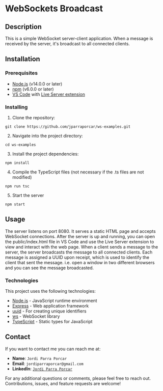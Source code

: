 # WebSockets Broadcast

## Description

This is a simple WebSocket server-client application. When a message is received by the server, it's broadcast to all connected clients.

## Installation

### Prerequisites

- [Node.js](https://nodejs.org/) (v14.0.0 or later)
- [npm](https://www.npmjs.com/) (v6.0.0 or later)
- [VS Code](https://code.visualstudio.com/) with [Live Server extension](https://marketplace.visualstudio.com/items?itemName=ritwickdey.LiveServer)

### Installing

1. Clone the repository:
```
git clone https://github.com/jparraporcar/ws-examples.git
```

2. Navigate into the project directory:
```
cd ws-examples
```

3. Install the project dependencies:
```
npm install
```

4. Compile the TypeScript files (not necessary if the .ts files are not modified)
```
npm run tsc
```

5. Start the server
```
npm start
```

## Usage

The server listens on port 8080. It serves a static HTML page and accepts WebSocket connections.
After the server is up and running, you can open the public/index.html file in VS Code and use the Live Server extension to view and interact with the web page. When a client sends a message to the server, the server broadcasts the message to all connected clients. Each message is assigned a UUID upon receipt, which is used to identify the client that sent the message. i.e. open a window in two different browsers and you can see the message broadcasted.

### Technologies

This project uses the following technologies:

- [Node.js](https://nodejs.org/) - JavaScript runtime environment
- [Express](https://expressjs.com/) - Web application framework
- [uuid](https://www.npmjs.com/package/uuid) - For creating unique identifiers
- [ws](https://www.npmjs.com/package/ws) - WebSocket library
- [TypeScript](https://www.typescriptlang.org/) - Static types for JavaScript

## Contact

If you want to contact me you can reach me at:

- **Name**: `Jordi Parra Porcar`
- **Email**: `jordiparraporcar@gmail.com`
- **LinkedIn**: [`Jordi Parra Porcar`](https://www.linkedin.com/in/jordiparraporcar/)

For any additional questions or comments, please feel free to reach out. Contributions, issues, and feature requests are welcome!

